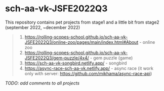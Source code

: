 # sch-aa-vk-JSFE2022Q3

This repository contains pet projects from stage1 and a little bit from stage2 (september 2022, ~december 2022)

> 1. https://rolling-scopes-school.github.io/sch-aa-vk-JSFE2022Q3/online-zoo/pages/main/index.html#About - online zoo
> 2. https://rolling-scopes-school.github.io/sch-aa-vk-JSFE2022Q3/gem-puzzle/4x4/ - gem puzzle (game)
> 3. https://sch-aa-vk-songbird.netlify.app/ - songbird
> 4. https://async-race-sch-aa-vk.netlify.app/ - async race (it work only with server: https://github.com/mikhama/async-race-api)

*TODO: add comments to all projects*
